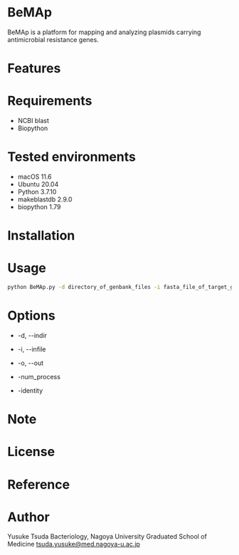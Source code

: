 # BeMAp
BeMAp is a platform for mapping and analyzing plasmids carrying antimicrobial resistance genes.

# Features


# Requirements 
* NCBI blast
* Biopython

# Tested environments
* macOS 11.6
* Ubuntu 20.04
* Python 3.7.10
* makeblastdb 2.9.0
* biopython 1.79

# Installation


# Usage
```bash
python BeMAp.py -d directory_of_genbank_files -i fasta_file_of_target_gene
```

# Options
* -d, --indir 

* -i, --infile

* -o, --out

* -num_process

* -identity



# Note

# License

# Reference


# Author
Yusuke Tsuda
Bacteriology, Nagoya University Graduated School of Medicine
tsuda.yusuke@med.nagoya-u.ac.jp
